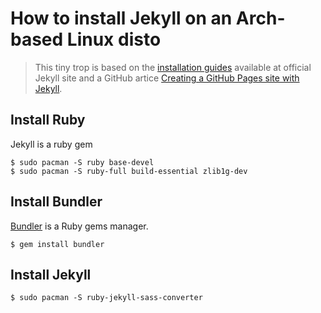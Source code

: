 
# How to install Jekyll on an Arch-based Linux disto

>This tiny trop is based on the [installation guides](https://jekyllrb.com/docs/installation/other-linux/#archlinux) available at official Jekyll site and a GitHub artice [Creating a GitHub Pages site with Jekyll](https://docs.github.com/en/free-pro-team@latest/github/working-with-github-pages/creating-a-github-pages-site-with-jekyll).

## Install Ruby

Jekyll is a ruby gem

    $ sudo pacman -S ruby base-devel
    $ sudo pacman -S ruby-full build-essential zlib1g-dev

## Install Bundler

[Bundler](https://bundler.io) is a Ruby gems manager.

    $ gem install bundler

## Install Jekyll

    $ sudo pacman -S ruby-jekyll-sass-converter



